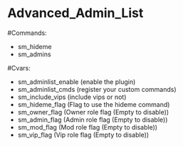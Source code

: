 # Advanced_Admin_List

#Commands:

- sm_hideme
- sm_admins


#Cvars:


- sm_adminlist_enable (enable the plugin)
- sm_adminlist_cmds	(register your custom commands)
- sm_include_vips	(include vips or not)
- sm_hideme_flag	(Flag to use the hideme command)
- sm_owner_flag	(Owner role flag (Empty to disable))
- sm_admin_flag (Admin role flag (Empty to disable))
- sm_mod_flag (Mod role flag (Empty to disable))
- sm_vip_flag (Vip role flag (Empty to disable))